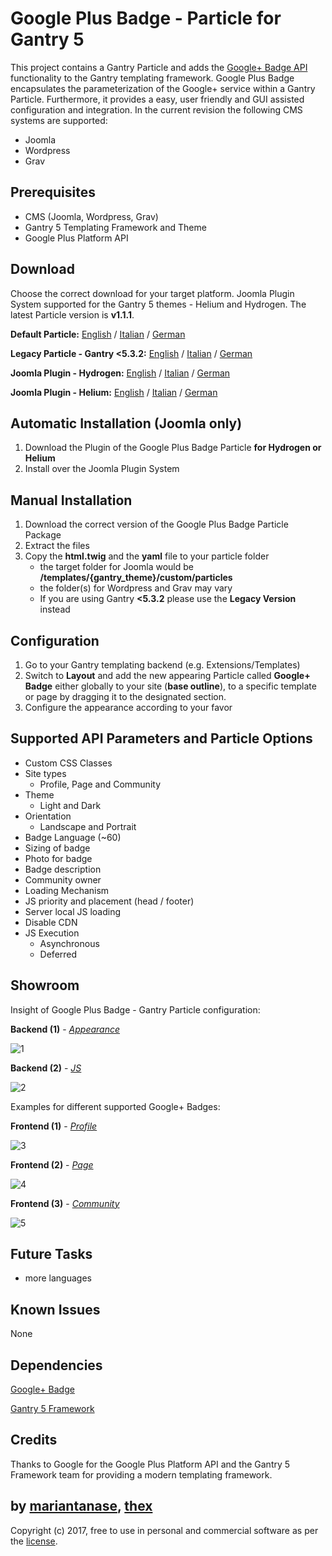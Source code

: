 # Google Plus Badge - Particle for Gantry 5
This project contains a Gantry Particle and adds the [Google+ Badge API](https://developers.google.com/+/web/badge/) functionality to the Gantry templating framework. Google Plus Badge encapsulates the parameterization of the Google+ service within a Gantry Particle. Furthermore, it provides a easy, user friendly and GUI assisted configuration and integration. In the current revision the following CMS systems are supported:
* Joomla
* Wordpress
* Grav

## Prerequisites
* CMS (Joomla, Wordpress, Grav)
* Gantry 5 Templating Framework and Theme
* Google Plus Platform API

## Download
Choose the correct download for your target platform. Joomla Plugin System supported for the Gantry 5 themes - Helium and Hydrogen. The latest Particle version is **v1.1.1**.

**Default Particle:**
[English](https://github.com/thexmanxyz/Google-Plus-Badge-Gantry/releases/download/v1.1.1/gpb.particle.only.EN.v1.1.1.zip) / [Italian](https://github.com/thexmanxyz/Google-Plus-Badge-Gantry/releases/download/v1.1.1/gpb.particle.only.IT.v1.1.1.zip) / [German](https://github.com/thexmanxyz/Google-Plus-Badge-Gantry/releases/download/v1.1.1/gpb.particle.only.DE.v1.1.1.zip)

**Legacy Particle - Gantry <5.3.2:**
[English](https://github.com/thexmanxyz/Google-Plus-Badge-Gantry/releases/download/v1.1.1/gpb.particle.only.legacy.EN.v1.1.1.zip) / [Italian](https://github.com/thexmanxyz/Google-Plus-Badge-Gantry/releases/download/v1.1.1/gpb.particle.only.legacy.IT.v1.1.1.zip) / [German](https://github.com/thexmanxyz/Google-Plus-Badge-Gantry/releases/download/v1.1.1/gpb.particle.only.legacy.DE.v1.1.1.zip)

**Joomla Plugin - Hydrogen:**
[English](https://github.com/thexmanxyz/Google-Plus-Badge-Gantry/releases/download/v1.1.1/gpb.j3.hydrogen.EN.v1.1.1.zip) / [Italian](https://github.com/thexmanxyz/Google-Plus-Badge-Gantry/releases/download/v1.1.1/gpb.j3.hydrogen.IT.v1.1.1.zip) / [German](https://github.com/thexmanxyz/Google-Plus-Badge-Gantry/releases/download/v1.1.1/gpb.j3.hydrogen.DE.v1.1.1.zip)

**Joomla Plugin - Helium:**
[English](https://github.com/thexmanxyz/Google-Plus-Badge-Gantry/releases/download/v1.1.1/gpb.j3.helium.EN.v1.1.1.zip) / [Italian](https://github.com/thexmanxyz/Google-Plus-Badge-Gantry/releases/download/v1.1.1/gpb.j3.helium.IT.v1.1.1.zip) / [German](https://github.com/thexmanxyz/Google-Plus-Badge-Gantry/releases/download/v1.1.1/gpb.j3.helium.DE.v1.1.1.zip)

## Automatic Installation (Joomla only)
1. Download the Plugin of the Google Plus Badge Particle **for Hydrogen or Helium**
2. Install over the Joomla Plugin System

## Manual Installation
1. Download the correct version of the Google Plus Badge Particle Package
2. Extract the files
3. Copy the **html.twig** and the **yaml** file to your particle folder 
   * the target folder for Joomla would be **/templates/{gantry_theme}/custom/particles**
   * the folder(s) for Wordpress and Grav may vary
   * If you are using Gantry **<5.3.2** please use the **Legacy Version** instead
   
## Configuration
 1. Go to your Gantry templating backend (e.g. Extensions/Templates)
 2. Switch to **Layout** and add the new appearing Particle called **Google+ Badge** either globally to your site (**base outline**), to a specific template or page by dragging it to the designated section.
 3. Configure the appearance according to your favor
 
## Supported API Parameters and Particle Options
* Custom CSS Classes
* Site types
  * Profile, Page and Community
* Theme
  * Light and Dark
* Orientation
  * Landscape and Portrait
* Badge Language (~60)
* Sizing of badge
* Photo for badge
* Badge description
* Community owner
* Loading Mechanism
* JS priority and placement (head / footer)
* Server local JS loading
* Disable CDN
* JS Execution
  * Asynchronous
  * Deferred

## Showroom
Insight of Google Plus Badge - Gantry Particle configuration:

**Backend (1)** - *[Appearance](/screenshots/backend_appearance.png)*

![1](/screenshots/backend_appearance.png)

**Backend (2)** - *[JS](/screenshots/backend_js.png)*

![2](/screenshots/backend_js.png)

Examples for different supported Google+ Badges:

**Frontend (1)** - *[Profile](/screenshots/frontend_profile.png)*

![3](/screenshots/frontend_profile.png)

**Frontend (2)** - *[Page](/screenshots/frontend_page.png)*

![4](/screenshots/frontend_page.png)

**Frontend (3)** - *[Community](/screenshots/frontend_community.png)*

![5](/screenshots/frontend_community.png)

## Future Tasks
* more languages

## Known Issues
None

## Dependencies
[Google+ Badge](https://developers.google.com/+/web/badge/)

[Gantry 5 Framework](http://gantry.org/)

## Credits
Thanks to Google for the Google Plus Platform API and the Gantry 5 Framework team for providing a modern templating framework.

## by [mariantanase](https://github.com/mariantanase), [thex](https://github.com/thexmanxyz)
Copyright (c) 2017, free to use in personal and commercial software as per the [license](/LICENSE.md).
